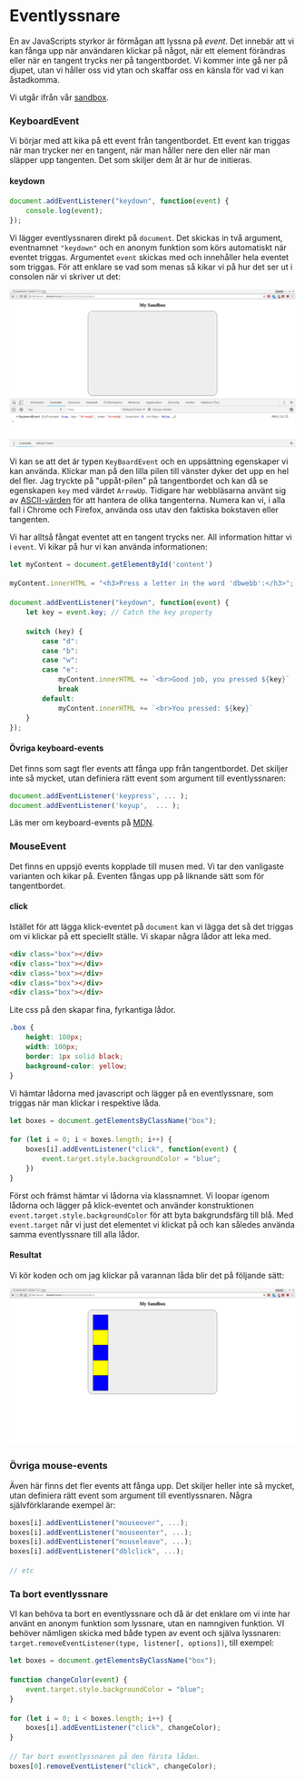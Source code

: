 Eventlyssnare
=======================

En av JavaScripts styrkor är förmågan att lyssna på *event*. Det innebär att vi kan fånga upp när användaren klickar på något, när ett element förändras eller när en tangent trycks ner på tangentbordet. Vi kommer inte gå ner på djupet, utan vi håller oss vid ytan och skaffar oss en känsla för vad vi kan åstadkomma.

Vi utgår ifrån vår [sandbox](../../example/sandbox).



### KeyboardEvent

Vi börjar med att kika på ett event från tangentbordet. Ett event kan triggas när man trycker ner en tangent, när man håller nere den eller när man släpper upp tangenten. Det som skiljer dem åt är hur de initieras.



#### keydown

```js
document.addEventListener("keydown", function(event) {
    console.log(event);
});
```

Vi lägger eventlyssnaren direkt på `document`. Det skickas in två argument, eventnamnet `"keydown"` och en anonym funktion som körs automatiskt när eventet triggas. Argumentet `event` skickas med och innehåller hela eventet som triggas. För att enklare se vad som menas så kikar vi på hur det ser ut i consolen när vi skriver ut det:

![Ett KeyboardEvent i consolen](../img/arrowUp.png)

Vi kan se att det är typen `KeyBoardEvent` och en uppsättning egenskaper vi kan använda. Klickar man på den lilla pilen till vänster dyker det upp en hel del fler. Jag tryckte på "uppåt-pilen" på tangentbordet och kan då se egenskapen `key` med värdet `ArrowUp`. Tidigare har webbläsarna använt sig av [ASCII-värden](http://www.asciitable.com/) för att hantera de olika tangenterna. Numera kan vi, i alla fall i Chrome och Firefox, använda oss utav den faktiska bokstaven eller tangenten.

Vi har alltså fångat eventet att en tangent trycks ner. All information hittar vi i `event`. Vi kikar på hur vi kan använda informationen:

```js
let myContent = document.getElementById('content')

myContent.innerHTML = "<h3>Press a letter in the word 'dbwebb':</h3>";

document.addEventListener("keydown", function(event) {
    let key = event.key; // Catch the key property

    switch (key) {
        case "d":
        case "b":
        case "w":
        case "e":
            myContent.innerHTML += `<br>Good job, you pressed ${key}`
            break
        default:
            myContent.innerHTML += `<br>You pressed: ${key}`
    }
});
```

<!-- Vill du se mer kan du titta på videon som visar onkeydown:

[YOUTUBE src=pLt5tWcMt-s width=630 caption="Kenneth visar onkeydown."] -->



#### Övriga keyboard-events

Det finns som sagt fler events att fånga upp från tangentbordet. Det skiljer inte så mycket, utan definiera rätt event som argument till eventlyssnaren:

```js
document.addEventListener('keypress', ... );
document.addEventListener('keyup',  ... );
```


Läs mer om keyboard-events på [MDN](https://developer.mozilla.org/en-US/docs/Web/API/KeyboardEvent).



### MouseEvent


Det finns en uppsjö events kopplade till musen med. Vi tar den vanligaste varianten och kikar på. Eventen fångas upp på liknande sätt som för tangentbordet.



#### click

Istället för att lägga klick-eventet på `document` kan vi lägga det så det triggas om vi klickar på ett speciellt ställe. Vi skapar några lådor att leka med.

```html
<div class="box"></div>
<div class="box"></div>
<div class="box"></div>
<div class="box"></div>
<div class="box"></div>
```

Lite css på den skapar fina, fyrkantiga lådor.

```css
.box {
    height: 100px;
    width: 100px;
    border: 1px solid black;
    background-color: yellow;
}
```

Vi hämtar lådorna med javascript och lägger på en eventlyssnare, som triggas när man klickar i respektive låda.

```js
let boxes = document.getElementsByClassName("box");

for (let i = 0; i < boxes.length; i++) {
    boxes[i].addEventListener("click", function(event) {
        event.target.style.backgroundColor = "blue";
    })
}
```

Först och främst hämtar vi lådorna via klassnamnet. Vi loopar igenom lådorna och lägger på klick-eventet och använder konstruktionen `event.target.style.backgroundColor` för att byta bakgrundsfärg till blå. Med `event.target` når vi just det elementet vi klickat på och kan således använda samma eventlyssnare till alla lådor.



#### Resultat

Vi kör koden och om jag klickar på varannan låda blir det på följande sätt:

![MouseEvent som byter bakgrundsfärg.](../img/click1.png)



### Övriga mouse-events

Även här finns det fler events att fånga upp. Det skiljer heller inte så mycket, utan definiera rätt event som argument till eventlyssnaren. Några självförklarande exempel är:

```js
boxes[i].addEventListener("mouseover", ...);
boxes[i].addEventListener("mouseenter", ...);
boxes[i].addEventListener("mouseleave", ...);
boxes[i].addEventListener("dblclick", ...);

// etc
```



### Ta bort eventlyssnare

VI kan behöva ta bort en eventlyssnare och då är det enklare om vi inte har använt en anonym funktion som lyssnare, utan en namngiven funktion. VI behöver nämligen skicka med både typen av event och själva lyssnaren: `target.removeEventListener(type, listener[, options])`, till exempel:



```js
let boxes = document.getElementsByClassName("box");

function changeColor(event) {
    event.target.style.backgroundColor = "blue";
}

for (let i = 0; i < boxes.length; i++) {
    boxes[i].addEventListener("click", changeColor);
}

// Tar bort eventlyssnaren på den första lådan.
boxes[0].removeEventListener("click", changeColor);
```

